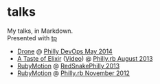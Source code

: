 # talks

My talks, in Markdown.  
Presented with [tp](http://github.com/justincampbell/tp)

* [Drone](https://github.com/justincampbell/talks/blob/master/Drone.md) @ [Philly DevOps May 2014](http://www.meetup.com/PhillyDevOps/events/181883832/)
* [A Taste of Elixir](https://github.com/justincampbell/talks/blob/master/Elixir.md) ([Video](http://vimeo.com/74250955)) @ [Philly.rb August 2013](http://www.meetup.com/Phillyrb/events/131081902/)
* [RubyMotion](https://github.com/justincampbell/talks/blob/5e68709/RubyMotion.md) @ [RedSnakePhilly 2013](http://redsnakephilly.org/)
* [RubyMotion](https://github.com/justincampbell/talks/blob/8708c8f/RubyMotion.md) @ [Philly.rb November 2012](http://phillyrb.org/events/122)
